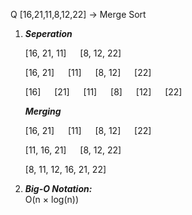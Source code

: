Q [16,21,11,8,12,22] -> Merge Sort  
  
1) ***Seperation***  
  
   [16, 21, 11] &emsp; [8, 12, 22]  
  
   [16, 21] &emsp; [11] &emsp; [8, 12] &emsp; [22]  
     
   [16] &emsp; [21] &emsp; [11] &emsp; [8] &emsp; [12] &emsp; [22]  
     
     ***Merging***
        
    [16, 21] &emsp; [11] &emsp; [8, 12] &emsp; [22]  
      
    [11, 16, 21] &emsp; [8, 12, 22]  
     
    [8, 11, 12, 16, 21, 22]    
      
2)  ***Big-O Notation:***  
    O(n $\times$ log(n))
